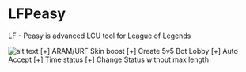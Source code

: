 # LFPeasy
LF - Peasy is advanced LCU tool for League of Legends

![alt text](https://raw.githubusercontent.com/Lufzys/LFPeasy/main/LFPeasy/LFPeasy/screnshot.PNGraw=true)
[+] ARAM/URF Skin boost
[+] Create 5v5 Bot Lobby
[+] Auto Accept
[+] Time status
[+] Change Status without max length
